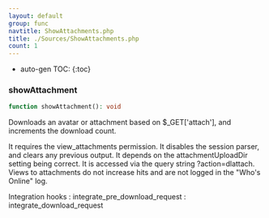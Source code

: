 ```yaml
---
layout: default
group: func
navtitle: ShowAttachments.php
title: ./Sources/ShowAttachments.php
count: 1
---
```

* auto-gen TOC:
{:toc}
### showAttachment

```php
function showAttachment(): void
```
Downloads an avatar or attachment based on $_GET['attach'], and increments the download count.

It requires the view_attachments permission.
It disables the session parser, and clears any previous output.
It depends on the attachmentUploadDir setting being correct.
It is accessed via the query string ?action=dlattach.
Views to attachments do not increase hits and are not logged in the "Who's Online" log.

Integration hooks
: integrate_pre_download_request
: integrate_download_request


